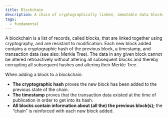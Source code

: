 ```yaml
---
title: Blockchain
description: A chain of cryptographically linked, immutable data blocks
tags:
  - fundamental
---
```


A blockchain is a list of records, called blocks, that are linked together using cryptography, and are resistant to modification. Each new block added contains a cryptographic hash of the previous block, a timestamp, and transaction data (see also: Merkle Tree). The data in any given block cannot be altered retroactively without altering all subsequent blocks and thereby corrupting all subsequent hashes and altering their Merkle Tree.

When adding a block to a blockchain:
- **The cryptographic hash** proves the new block has been added to the previous state of the chain.
- **The timestamp** proves that the transaction data existed at the time of publication in order to get into its hash. 
- **All blocks contain information about (all the) the previous block(s);** the “chain” is reinforced with each new block added.
